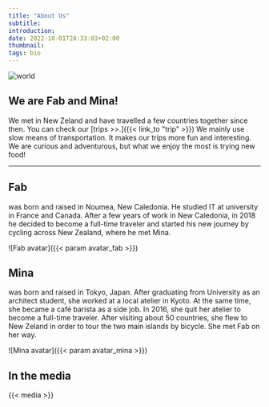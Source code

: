 ```yaml
---
title: "About Us"
subtitle: 
introduction: 
date: 2022-10-01T20:33:03+02:00
thumbnail:
tags: bio
---
```

<!-- ![Fab avatar]({{< param avatar_fabandmina >}}) -->
![world](/favicon.ico)
## We are Fab and Mina! 
We met in New Zeland and have travelled a few countries together since then. 
You can check our [trips >>.]({{< link_to "trip" >}})
We mainly use slow means of transportation. It makes our trips more fun and interesting.
We are curious and adventurous, but what we enjoy the most is trying new food!

<hr>

## Fab
was born and raised in Noumea, New Caledonia. He studied IT at university in France and Canada. After a few years of work in New Caledonia, in 2018 he decided to become a full-time traveler and started his new journey by cycling across New Zealand, where he met Mina.

![Fab avatar]({{< param avatar_fab >}}) 

## Mina
was born and raised in Tokyo, Japan. After graduating from University as an architect student, she worked at a local atelier in Kyoto. At the same time, she became a café barista as a side job. In 2016, she quit her atelier to become a full-time traveler. After visiting about 50 countries, she flew to New Zeland in order to tour the two main islands by bicycle. She met Fab on her way. 

![Mina avatar]({{< param avatar_mina >}})

## In the media
{{< media >}}